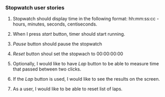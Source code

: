 ### Stopwatch user stories

1. Stopwatch should display time in the following format:
hh:mm:ss:cc - hours, minutes, seconds, centiseconds.

2. When I press *start* button, timer should start running. 

3. *Pause* button should pause the stopwatch

4. *Reset* button shoul set the stopwach to 00:00:00:00

5. Optionally, I would like to have *Lap* button to be able to measure time that passed between two clicks.

6. If the *Lap* button is used, I would like to see the results on the screen.

7. As a user, I would like to be able to reset list of laps.